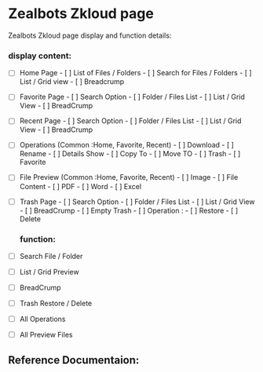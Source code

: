 # Zealbots Zkloud page

Zealbots Zkloud page display and function details:

### display content:

- [ ] Home Page
       - [ ] List of Files / Folders
       - [ ] Search for Files / Folders
       - [ ] List / Grid view
       - [ ] Breadcrump

- [ ] Favorite Page
       - [ ] Search Option
       - [ ] Folder / Files List
       - [ ] List / Grid View
       - [ ] BreadCrump
       

- [ ] Recent Page
       - [ ] Search Option
       - [ ] Folder / Files List
       - [ ] List / Grid View
       - [ ] BreadCrump
       
- [ ] Operations (Common :Home, Favorite, Recent)
       - [ ] Download
       - [ ] Rename
       - [ ] Details Show
       - [ ] Copy To 
       - [ ] Move TO
       - [ ] Trash 
       - [ ] Favorite

- [ ] File Preview (Common :Home, Favorite, Recent)
       - [ ] Image
       - [ ] File Content
       - [ ] PDF
       - [ ] Word
       - [ ] Excel


- [ ] Trash Page
       - [ ] Search Option
       - [ ] Folder / Files List
       - [ ] List / Grid View
       - [ ] BreadCrump
       - [ ] Empty Trash
       - [ ] Operation :
             - [ ] Restore
             - [ ] Delete
        
  ### function:
 - [ ] Search File / Folder
 - [ ] List / Grid Preview
 - [ ] BreadCrump
 - [ ] Trash Restore / Delete
 - [ ] All Operations  
 - [ ] All Preview Files 
  
  ## Reference Documentaion:
